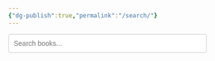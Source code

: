 ```yaml
---
{"dg-publish":true,"permalink":"/search/"}
---
```


<input type="text" id="search" placeholder="Search books...">
<div id="results"></div>
<link rel="stylesheet" href="/styles/main.css">
<script>
  let books = [];
  const searchInput = document.getElementById('search');
  const resultsDiv = document.getElementById('results');

  fetch('/books.json')
    .then(r => r.json())
    .then(data => {
      books = data;
      showResults('');
    });

function showResults(query) {
    resultsDiv.innerHTML = '';
    const q = query.trim().toLowerCase();
    const filtered = books.filter(b => b.title.toLowerCase().includes(q));
    if (!filtered.length && q.length > 0) {
      resultsDiv.textContent = "No books found.";
      return;
    }
    filtered.forEach(book => {
      const a = document.createElement('a');
      a.href = book.url;
      a.textContent = book.title;
      a.className = "book-link";
      a.target = "_blank";
      resultsDiv.appendChild(a);
    });
  }

  searchInput.addEventListener('input', (e) => showResults(e.target.value));
</script>

<style>
  #search {
    width: 100%;
    max-width: 400px;
    padding: 10px;
    margin-bottom: 20px;
    border-radius: 4px;
    border: 1px solid #ccc;
    font-size: 1em;
  }
  #results a.book-link {
    display: block;
    margin: 8px 0;
    color: #3366cc;
    text-decoration: none;
    font-size: 1.15em;
    padding: 6px 10px;
    border-radius: 3px;
    transition: background 0.2s;
  }
  #results a.book-link:hover {
    background: #e8eefd;
    text-decoration: underline;
  }
</style>